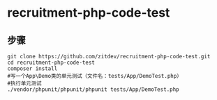 # recruitment-php-code-test

## 步骤

```shell
git clone https://github.com/zitdev/recruitment-php-code-test.git
cd recruitment-php-code-test
composer install
#写一个App\Demo类的单元测试（文件名：tests/App/DemoTest.php）
#执行单元测试
./vendor/phpunit/phpunit/phpunit tests/App/DemoTest.php 
```
